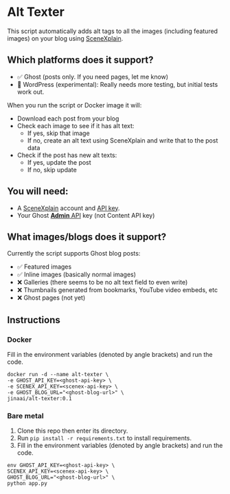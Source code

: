 # Alt Texter

This script automatically adds alt tags to all the images (including featured images) on your blog using [SceneXplain](https://scenex.jina.ai). 

## Which platforms does it support?

- ✅ Ghost (posts only. If you need pages, let me know)
- 🧪 WordPress (experimental): Really needs more testing, but initial tests work out.

When you run the script or Docker image it will:

- Download each post from your blog
- Check each image to see if it has alt text:
    - If yes, skip that image
    - If no, create an alt text using SceneXplain and write that to the post data
- Check if the post has new alt texts:
    * If yes, update the post
    * If no, skip update

## You will need:

- A [SceneXplain](https://scenex.jina.ai) account and [API key](https://scenex.jina.ai/api).
- Your Ghost [**Admin** API](https://ghost.org/docs/admin-api/) key (not Content API key)

## What images/blogs does it support?

Currently the script supports Ghost blog posts:

- ✅ Featured images
- ✅ Inline images (basically normal images)
- ❌ Galleries (there seems to be no alt text field to even write)
- ❌ Thumbnails generated from bookmarks, YouTube video embeds, etc
- ❌ Ghost pages (not yet)

## Instructions

### Docker

Fill in the environment variables (denoted by angle brackets) and run the code.

```shell
docker run -d --name alt-texter \
-e GHOST_API_KEY=<ghost-api-key> \
-e SCENEX_API_KEY=<scenex-api-key> \
-e GHOST_BLOG_URL="<ghost-blog-url>" \
jinaai/alt-texter:0.1
```

### Bare metal

1. Clone this repo then enter its directory.
2. Run `pip install -r requirements.txt` to install requirements.
2. Fill in the environment variables (denoted by angle brackets) and run the code.

```shell
env GHOST_API_KEY=<ghost-api-key> \
SCENEX_API_KEY=<scenex-api-key> \
GHOST_BLOG_URL="<ghost-blog-url>" \
python app.py
```



